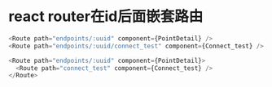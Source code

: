 # react router在id后面嵌套路由

```typescript jsx
<Route path="endpoints/:uuid" component={PointDetail} />
<Route path="endpoints/:uuid/connect_test" component={Connect_test} />
```

```typescript jsx
<Route path="endpoints/:uuid" component={PointDetail}>
  <Route path="connect_test" component={Connect_test} />
</Route>
```